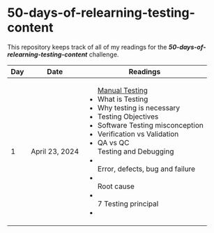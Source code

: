 # 50-days-of-relearning-testing-content
This repository keeps track of all of my readings for the _**50-days-of-relearning-testing-content**_ challenge.

| Day | Date | Readings |
| --- | ---- | -------- |
| 1 | April 23, 2024 | <ul>[Manual Testing](https://docs.google.com/document/d/11_U-HblJlNTqHMyrp6v2urTeTY5s72Eiuy868pm6ToA/edit?usp=drive_link/)</li><li>What is Testing</li><li>Why testing is necessary</li><li>Testing Objectives</li><li>Software Testing misconception</li><li>Verification vs Validation</li><li>QA vs QC</li></li>Testing and Debugging<li></li>Error, defects, bug and failure<li></li>Root cause<li></li>7 Testing principal<li></li>
